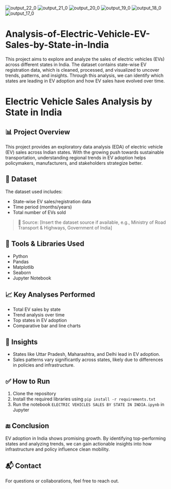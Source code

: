 ![output_22_0](https://github.com/user-attachments/assets/cf2dc795-8fd2-4258-a839-60136fe2cfb5)
![output_21_0](https://github.com/user-attachments/assets/5caea77a-6f57-4b83-b753-829d9c8ad4c0)
![output_20_0](https://github.com/user-attachments/assets/20b979b5-1cb8-4b88-a756-9daba3fed5e4)
![output_19_0](https://github.com/user-attachments/assets/6d6119fe-fbff-4c53-b6de-e67b0f3e449d)
![output_18_0](https://github.com/user-attachments/assets/640766c4-b924-49ea-9d7d-c35011ab9c81)
![output_17_0](https://github.com/user-attachments/assets/eb60f50e-231b-4cf9-ba5a-b0ea8a981a7d)
# Analysis-of-Electric-Vehicle-EV-Sales-by-State-in-India
This project aims to explore and analyze the sales of electric vehicles (EVs) across different states in India. The dataset contains state-wise EV registration data, which is cleaned, processed, and visualized to uncover trends, patterns, and insights. Through this analysis, we can identify which states are leading in EV adoption and how EV sales have evolved over time.
# Electric Vehicle Sales Analysis by State in India

## 📊 Project Overview
This project provides an exploratory data analysis (EDA) of electric vehicle (EV) sales across Indian states. With the growing push towards sustainable transportation, understanding regional trends in EV adoption helps policymakers, manufacturers, and stakeholders strategize better.

## 📁 Dataset
The dataset used includes:
- State-wise EV sales/registration data
- Time period (months/years)
- Total number of EVs sold

> 📌 Source: [Insert the dataset source if available, e.g., Ministry of Road Transport & Highways, Government of India]

## 🧰 Tools & Libraries Used
- Python
- Pandas
- Matplotlib
- Seaborn
- Jupyter Notebook

## 📈 Key Analyses Performed
- Total EV sales by state
- Trend analysis over time
- Top states in EV adoption
- Comparative bar and line charts

## 🧪 Insights
- States like Uttar Pradesh, Maharashtra, and Delhi lead in EV adoption.
- Sales patterns vary significantly across states, likely due to differences in policies and infrastructure.

## ✅ How to Run
1. Clone the repository
2. Install the required libraries using `pip install -r requirements.txt`
3. Run the notebook `ELECTRIC VEHICLES SALES BY STATE IN INDIA.ipynb` in Jupyter

## 🔚 Conclusion
EV adoption in India shows promising growth. By identifying top-performing states and analyzing trends, we can gain actionable insights into how infrastructure and policy influence clean mobility.

## 📬 Contact
For questions or collaborations, feel free to reach out.

